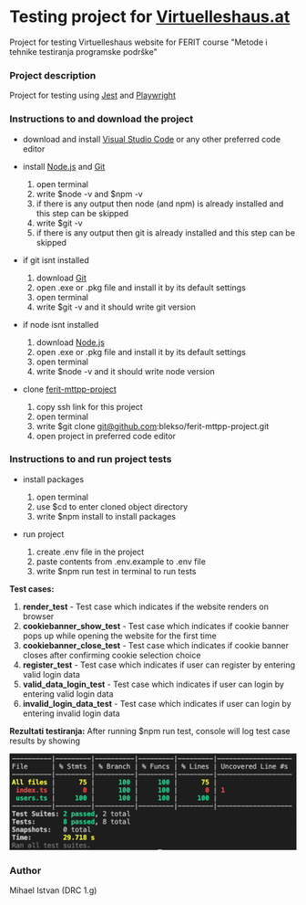 # Testing project for [Virtuelleshaus.at](https://www.virtuelleshaus.at/)
Project for testing Virtuelleshaus website for FERIT course "Metode i tehnike testiranja programske podrške"

### Project description
Project for testing using [Jest](https://jestjs.io) and [Playwright](https://playwright.dev)

### Instructions to and download the project
* download and install [Visual Studio Code](https://code.visualstudio.com) or any other preferred code editor
* install [Node.js](https://nodejs.org/en/) and [Git](https://git-scm.com/downloads)
  1. open terminal 
  2. write $node -v and $npm -v
  3. if there is any output then node (and npm) is already installed and this step can be skipped
  4. write $git -v
  5. if there is any output then git is already installed and this step can be skipped
* if git isnt installed
  1. download [Git](https://git-scm.com/downloads)
  2. open .exe or .pkg file and install it by its default settings
  3. open terminal
  4. write $git -v and it should write git version
* if node isnt installed
  1. download [Node.js](https://nodejs.org/en/)
  2. open .exe or .pkg file and install it by its default settings
  3. open terminal
  4. write $node -v and it should write node version

* clone [ferit-mttpp-project](https://github.com/blekso/ferit-mttpp-project)
  1. copy ssh link for this project
  2. open terminal
  3. write $git clone git@github.com:blekso/ferit-mttpp-project.git
  4. open project in preferred code editor

### Instructions to and run project tests
* install packages
  1. open terminal
  2. use $cd to enter cloned object directory
  3. write $npm install to install packages

* run project
  1. create .env file in the project
  2. paste contents from .env.example to .env file
  3. write $npm run test in terminal to run tests

**Test cases:**
1. **render_test** - Test case which indicates if the website renders on browser
2. **cookiebanner_show_test** - Test case which indicates if cookie banner pops up while opening the website for the first time
3. **cookiebanner_close_test** - Test case which indicates if cookie banner closes after confirming cookie selection choice
4. **register_test** - Test case which indicates if user can register by entering valid login data
5. **valid_data_login_test** - Test case which indicates if user can login by entering valid login data
6. **invalid_login_data_test** - Test case which indicates if user can login by entering invalid login data 

**Rezultati testiranja:**
After running $npm run test, console will log test case results by showing 

![test-run-example.png](test-run-example.png)

### Author
Mihael Istvan (DRC 1.g)
